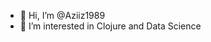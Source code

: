 - 👋 Hi, I’m @Aziiz1989
- 👀 I’m interested in Clojure and Data Science



<!---
Aziiz1989/Aziiz1989 is a ✨ special ✨ repository because its `README.md` (this file) appears on your GitHub profile.
You can click the Preview link to take a look at your changes.
--->
